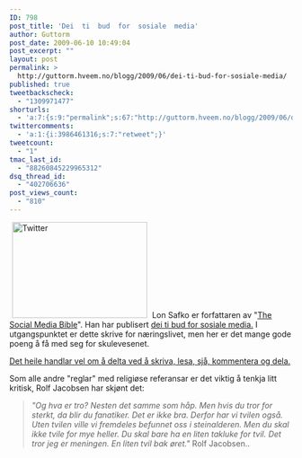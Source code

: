 ```yaml
---
ID: 798
post_title: 'Dei  ti  bud  for  sosiale  media'
author: Guttorm
post_date: 2009-06-10 10:49:04
post_excerpt: ""
layout: post
permalink: >
  http://guttorm.hveem.no/blogg/2009/06/dei-ti-bud-for-sosiale-media/
published: true
tweetbackscheck:
  - "1309971477"
shorturls:
  - 'a:7:{s:9:"permalink";s:67:"http://guttorm.hveem.no/blogg/2009/06/dei-ti-bud-for-sosiale-media/";s:7:"tinyurl";s:25:"http://tinyurl.com/nyt3fr";s:4:"isgd";s:17:"http://is.gd/X04o";s:5:"bitly";s:19:"http://bit.ly/xHJES";s:5:"snipr";s:22:"http://snipr.com/jtq9n";s:5:"snurl";s:22:"http://snurl.com/jtq9n";s:7:"snipurl";s:24:"http://snipurl.com/jtq9n";}'
twittercomments:
  - 'a:1:{i:3986461316;s:7:"retweet";}'
tweetcount:
  - "1"
tmac_last_id:
  - "88260845229965312"
dsq_thread_id:
  - "402706636"
post_views_count:
  - "810"
---
```

<a href="http://www.flickr.com/photos/40518938@N00/3231178720"><img class="alignright" style="margin-left: 5px; margin-right: 5px; border: 0px none currentColor;" title="Twitter" src="http://farm4.static.flickr.com/3445/3231178720_5e2c1c45a8_m.jpg" border="0" alt="Twitter" hspace="5" width="240" height="171" /></a>
Lon Safko er forfattaren av "<a href="http://www.thesocialmediabible.com/">The Social Media Bible</a>". Han har publisert <a href="http://www.fastcompany.com/blog/lon-safko/ten-commandments-social-media/ten-commandments-social-media">dei ti bud for sosiale media.</a> I utgangspunktet er dette skrive for næringslivet, men her er det mange gode poeng å få med seg for skulevesenet.

<a href="http://www.fastcompany.com/blog/lon-safko/ten-commandments-social-media/ten-commandments-social-media">Det heile handlar vel om å delta ved å skriva, lesa, sjå, kommentera og dela.</a>

Som alle andre "reglar" med religiøse referansar er det viktig å tenkja litt kritisk, Rolf Jacobsen har skjønt det:
<blockquote><em>"Og hva er tro? Nesten det samme som håp.
Men hvis du tror for sterkt, da blir du fanatiker.
Det er ikke bra. Derfor har vi tvilen også.
Uten tvilen ville vi fremdeles befunnet oss
i steinalderen. Men du skal ikke tvile for mye heller.
Du skal bare ha en liten takluke for tvil.
Det tror jeg er meningen. En liten tvil bak øret."</em>
Rolf Jacobsen..</blockquote>